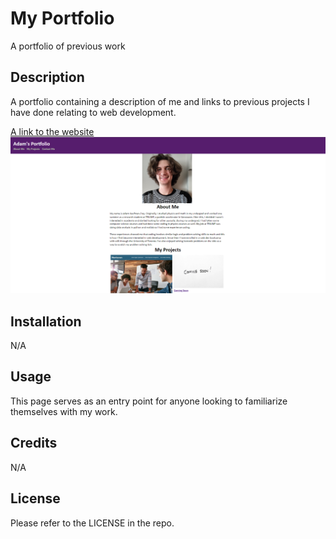 # My Portfolio
A portfolio of previous work

## Description
A portfolio containing a description of me and links to previous projects I have done relating to web development.

[A link to the website](https://akaufmanfrey.github.io/portfolio/)
![A screenshot of the website](./assets/images/portfolio_screenshot.png)

## Installation

N/A

## Usage

This page serves as an entry point for anyone looking to familiarize themselves with my work.

## Credits

N/A

## License

Please refer to the LICENSE in the repo.